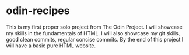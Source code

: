 # odin-recipes
This is my first proper solo project from The Odin Project. 
I will showcase my skills in the fundamentals of HTML. 
I will also showcase my git skills, good clean commits, regular concise commits.
By the end of this project I will have a basic pure HTML website.    
